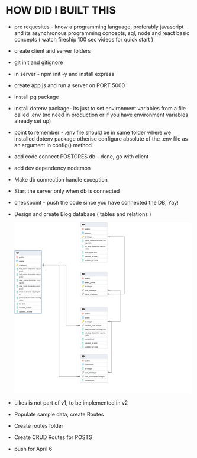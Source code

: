 # HOW DID I BUILT THIS

- pre requesites - know a programming language, preferably javascript and its asynchronous programming concepts, sql, node and react basic concepts ( watch fireship 100 sec videos for quick start )

- create client and server folders
- git init and gitignore
- in server - npm init -y and install express
- create app.js and run a server on PORT 5000
- install pg package
- install dotenv package- its just to set environment variables from a file called .env (no need in production or if you have environment variables already set up)
- point to remember - .env file should be in same folder where we installed dotenv package otherise configure absolute of the .env file as an argument in config() method
- add code connect POSTGRES db - done, go with client
- add dev dependency nodemon
- Make db connection handle exception
- Start the server only when db is connected
- checkpoint - push the code since you have connected the DB, Yay!
- Design and create Blog database ( tables and relations )

  ![Alt text](./travel_db_design_V1.png)

- Likes is not part of v1, to be implemented in v2
- Populate sample data, create Routes
- Create routes folder
- Create CRUD Routes for POSTS
- push for April 6
